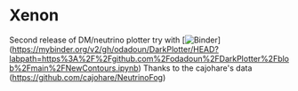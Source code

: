 # Xenon
Second release of DM/neutrino plotter
try with 
[![Binder](https://mybinder.org/badge_logo.svg)] (https://mybinder.org/v2/gh/odadoun/DarkPlotter/HEAD?labpath=https%3A%2F%2Fgithub.com%2Fodadoun%2FDarkPlotter%2Fblob%2Fmain%2FNewContours.ipynb)
Thanks to the cajohare's data (https://github.com/cajohare/NeutrinoFog)

